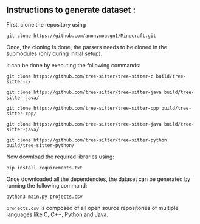 ## Instructions to generate dataset :

First, clone the repository using
```
git clone https://github.com/anonymousgn1/Minecraft.git
```

Once, the cloning is done, the parsers needs to be cloned in the submodules (only during initial setup).

It can be done by executing the following commands:
```
git clone https://github.com/tree-sitter/tree-sitter-c build/tree-sitter-c/

git clone https://github.com/tree-sitter/tree-sitter-java build/tree-sitter-java/

git clone https://github.com/tree-sitter/tree-sitter-cpp build/tree-sitter-cpp/

git clone https://github.com/tree-sitter/tree-sitter-java build/tree-sitter-java/

git clone https://github.com/tree-sitter/tree-sitter-python build/tree-sitter-python/
```

Now download the required libraries using:
```
pip install requirements.txt
```

Once downloaded all the dependencies, the dataset can be generated by running the following command:

```
python3 main.py projects.csv
```

```projects.csv``` is composed of all open source repositories of multiple languages like C, C++, Python and Java.

